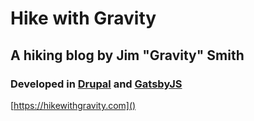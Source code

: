 # Hike with Gravity

## A hiking blog by Jim "Gravity" Smith

### Developed in [Drupal](https://www.drupal.org/) and [GatsbyJS](https://www.gatsbyjs.com/)

[https://hikewithgravity.com]()